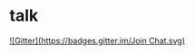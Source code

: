 talk
====
[![Gitter](https://badges.gitter.im/Join Chat.svg)](https://gitter.im/codeforokc/discussions?utm_source=badge&utm_medium=badge&utm_campaign=pr-badge&utm_content=badge)
